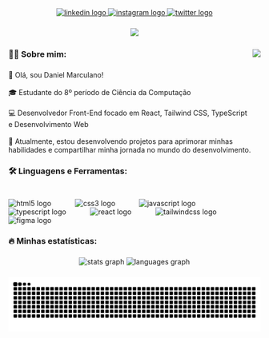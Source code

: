 <div align="center">
  <a href="https://www.linkedin.com/in/daniel-marculano-448329219/" target="_blank">
    <img src="https://img.shields.io/static/v1?message=LinkedIn&logo=linkedin&label=&color=0077B5&logoColor=white&labelColor=&style=for-the-badge" height="25" alt="linkedin logo"  />
  </a>
  <a href="https://www.instagram.com/daniel.marculano/" target="_blank">
    <img src="https://img.shields.io/static/v1?message=Instagram&logo=instagram&label=&color=E4405F&logoColor=white&labelColor=&style=for-the-badge" height="25" alt="instagram logo"  />
  </a>
  <a href="https://x.com/DanMarculano" target="_blank">
    <img src="https://img.shields.io/static/v1?message=Twitter&logo=twitter&label=&color=1DA1F2&logoColor=white&labelColor=&style=for-the-badge" height="25" alt="twitter logo"  />
  </a>
</div>

###

<div align="center">
  <img src="https://visitor-badge.laobi.icu/badge?page_id=danielmar.danielmar&"  />
</div>

###

<img align="right" height="300" src="https://camo.githubusercontent.com/1c9c5bce1462bbacec2be1eed40c131e5c5aa71e18a15a22d106721a49685b56/68747470733a2f2f632e74656e6f722e636f6d2f5f52594b3041653458616b41414141692f766962696e672d636f6f6c2d646f67732e676966"  />

###

<h3 align="left">👩‍💻  Sobre mim:</h3>

###

<p align="left">👋 Olá, sou Daniel Marculano!<br><br>🎓 Estudante do 8º período de Ciência da Computação<br><br>💻 Desenvolvedor Front-End focado em React, Tailwind CSS, TypeScript e Desenvolvimento Web<br><br>🚀 Atualmente, estou desenvolvendo projetos para aprimorar minhas habilidades e compartilhar minha jornada no mundo do desenvolvimento.</p>

###

<h3 align="left">🛠 Linguagens e Ferramentas:</h3>

###

<br clear="both">

<div align="left">
  <img src="https://cdn.jsdelivr.net/gh/devicons/devicon/icons/html5/html5-original.svg" height="40" alt="html5 logo"  />
  <img width="40" />
  <img src="https://cdn.jsdelivr.net/gh/devicons/devicon/icons/css3/css3-original.svg" height="40" alt="css3 logo"  />
  <img width="40" />
  <img src="https://cdn.jsdelivr.net/gh/devicons/devicon/icons/javascript/javascript-original.svg" height="40" alt="javascript logo"  />
  <img width="40" />
  <img src="https://cdn.jsdelivr.net/gh/devicons/devicon/icons/typescript/typescript-original.svg" height="40" alt="typescript logo"  />
  <img width="40" />
  <img src="https://cdn.jsdelivr.net/gh/devicons/devicon/icons/react/react-original.svg" height="40" alt="react logo"  />
  <img width="40" />
  <img src="https://cdn.jsdelivr.net/gh/devicons/devicon/icons/tailwindcss/tailwindcss-original-wordmark.svg" height="40" alt="tailwindcss logo"  />
  <img width="40" />
  <img src="https://cdn.jsdelivr.net/gh/devicons/devicon/icons/figma/figma-original.svg" height="40" alt="figma logo"  />
</div>

###

<h3 align="left">🔥   Minhas estatísticas:</h3>

###

<div align="center">
  <img src="https://github-readme-stats.vercel.app/api?username=danielsmar&hide_title=false&hide_rank=true&show_icons=true&include_all_commits=true&count_private=true&disable_animations=true&theme=dark&locale=pt-br&hide_border=true&order=1" height="240" alt="stats graph"  />
  <img src="https://github-readme-stats.vercel.app/api/top-langs?username=danielsmar&locale=pt-br&hide_title=false&layout=compact&card_width=320&langs_count=5&theme=dark&hide_border=true&order=2" height="240" alt="languages graph"  />
</div>

###

<img src="https://raw.githubusercontent.com/danielsmar/danielsmar/output/snake.svg" alt="Snake animation" />

###
